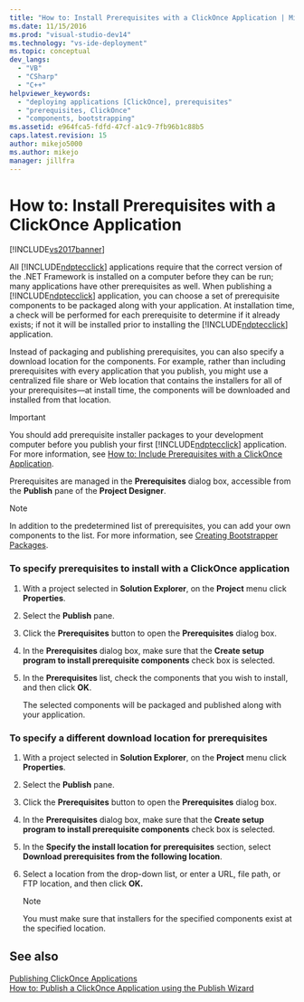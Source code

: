 ```yaml
---
title: "How to: Install Prerequisites with a ClickOnce Application | Microsoft Docs"
ms.date: 11/15/2016
ms.prod: "visual-studio-dev14"
ms.technology: "vs-ide-deployment"
ms.topic: conceptual
dev_langs: 
  - "VB"
  - "CSharp"
  - "C++"
helpviewer_keywords: 
  - "deploying applications [ClickOnce], prerequisites"
  - "prerequisites, ClickOnce"
  - "components, bootstrapping"
ms.assetid: e964fca5-fdfd-47cf-a1c9-7fb96b1c88b5
caps.latest.revision: 15
author: mikejo5000
ms.author: mikejo
manager: jillfra
---
```

# How to: Install Prerequisites with a ClickOnce Application
[!INCLUDE[vs2017banner](../includes/vs2017banner.md)]

All [!INCLUDE[ndptecclick](../includes/ndptecclick-md.md)] applications require that the correct version of the .NET Framework is installed on a computer before they can be run; many applications have other prerequisites as well. When publishing a [!INCLUDE[ndptecclick](../includes/ndptecclick-md.md)] application, you can choose a set of prerequisite components to be packaged along with your application. At installation time, a check will be performed for each prerequisite to determine if it already exists; if not it will be installed prior to installing the [!INCLUDE[ndptecclick](../includes/ndptecclick-md.md)] application.  
  
 Instead of packaging and publishing prerequisites, you can also specify a download location for the components. For example, rather than including prerequisites with every application that you publish, you might use a centralized file share or Web location that contains the installers for all of your prerequisites—at install time, the components will be downloaded and installed from that location.  
  
> [!IMPORTANT]
> You should add prerequisite installer packages to your development computer before you publish your first [!INCLUDE[ndptecclick](../includes/ndptecclick-md.md)] application. For more information, see [How to: Include Prerequisites with a ClickOnce Application](../deployment/how-to-include-prerequisites-with-a-clickonce-application.md).  
  
 Prerequisites are managed in the **Prerequisites** dialog box, accessible from the **Publish** pane of the **Project Designer**.  
  
> [!NOTE]
> In addition to the predetermined list of prerequisites, you can add your own components to the list. For more information, see [Creating Bootstrapper Packages](../deployment/creating-bootstrapper-packages.md).  
  
### To specify prerequisites to install with a ClickOnce application  
  
1. With a project selected in **Solution Explorer**, on the **Project** menu click **Properties**.  
  
2. Select the **Publish** pane.  
  
3. Click the **Prerequisites** button to open the **Prerequisites** dialog box.  
  
4. In the **Prerequisites** dialog box, make sure that the **Create setup program to install prerequisite components** check box is selected.  
  
5. In the **Prerequisites** list, check the components that you wish to install, and then click **OK**.  
  
     The selected components will be packaged and published along with your application.  
  
### To specify a different download location for prerequisites  
  
1. With a project selected in **Solution Explorer**, on the **Project** menu click **Properties**.  
  
2. Select the **Publish** pane.  
  
3. Click the **Prerequisites** button to open the **Prerequisites** dialog box.  
  
4. In the **Prerequisites** dialog box, make sure that the **Create setup program to install prerequisite components** check box is selected.  
  
5. In the **Specify the install location for prerequisites** section, select **Download prerequisites from the following location**.  
  
6. Select a location from the drop-down list, or enter a URL, file path, or FTP location, and then click **OK.**  
  
    > [!NOTE]
    > You must make sure that installers for the specified components exist at the specified location.  
  
## See also  
 [Publishing ClickOnce Applications](../deployment/publishing-clickonce-applications.md)   
 [How to: Publish a ClickOnce Application using the Publish Wizard](../deployment/how-to-publish-a-clickonce-application-using-the-publish-wizard.md)
